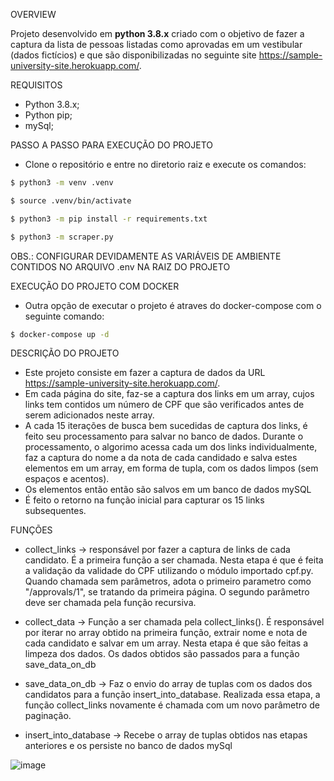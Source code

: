 OVERVIEW

Projeto desenvolvido em **python 3.8.x** criado com o objetivo de fazer a captura da lista de pessoas listadas como aprovadas em um vestibular (dados fictícios) e que são disponibilizadas no seguinte site https://sample-university-site.herokuapp.com/. 

REQUISITOS

- Python 3.8.x;
- Python pip;
- mySql;

PASSO A PASSO PARA EXECUÇÃO DO PROJETO

- Clone o repositório e entre no diretorio raiz e execute os comandos:

```bash
$ python3 -m venv .venv

$ source .venv/bin/activate

$ python3 -m pip install -r requirements.txt

$ python3 -m scraper.py
```

OBS.: CONFIGURAR DEVIDAMENTE AS VARIÁVEIS DE AMBIENTE CONTIDOS NO ARQUIVO .env NA RAIZ DO PROJETO

EXECUÇÃO DO PROJETO COM DOCKER

- Outra opção de executar o projeto é atraves do docker-compose com o seguinte comando:

```bash
$ docker-compose up -d
```   

DESCRIÇÃO DO PROJETO

- Este projeto consiste em fazer a captura de dados da URL https://sample-university-site.herokuapp.com/.
- Em cada página do site, faz-se a captura dos links em um array, cujos links tem contidos um número de CPF que são verificados antes de serem adicionados neste array.
- A cada 15 iterações de busca bem sucedidas de captura dos links, é feito seu processamento para salvar no banco de dados. Durante o processamento, o algorimo acessa cada um dos links individualmente, faz a captura do nome a da nota de cada candidado e salva estes elementos em um array, em forma de tupla, com os dados limpos (sem espaços e acentos).
- Os elementos então então são salvos em um banco de dados mySQL
- É feito o retorno na função inicial para capturar os 15 links subsequentes. 

FUNÇÕES
   - collect_links -> responsável por fazer a captura de links de cada candidato. É a primeira função a ser chamada. Nesta etapa é que é feita a validação da validade do CPF utilizando o módulo importado cpf.py. Quando chamada sem parâmetros, adota o primeiro parametro como "/approvals/1", se tratando da primeira página. O segundo parâmetro deve ser chamada pela função recursiva.

   - collect_data -> Função a ser chamada pela collect_links(). É responsável por iterar no array obtido na primeira função, extrair nome e nota de cada candidato e salvar em um array. Nesta etapa é que são feitas a limpeza dos dados. Os dados obtidos são passados para a função save_data_on_db

   - save_data_on_db -> Faz o envio do array de tuplas com os dados dos candidatos para a função insert_into_database. Realizada essa etapa, a função collect_links novamente é chamada com um novo parâmetro de paginação.

   - insert_into_database -> Recebe o array de tuplas obtidos nas etapas anteriores e os persiste no banco de dados mySql

![image](https://user-images.githubusercontent.com/74303828/150969050-f4dbd9d1-9029-4df3-bcc8-e55b10115878.png)

    
